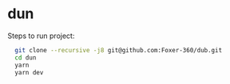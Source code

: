 # dun
Steps to run project:

```bash
  git clone --recursive -j8 git@github.com:Foxer-360/dub.git
  cd dun
  yarn
  yarn dev
```
